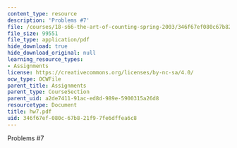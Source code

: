 ```yaml
---
content_type: resource
description: 'Problems #7'
file: /courses/18-s66-the-art-of-counting-spring-2003/346f67ef080c67b821f97fe6dffea6c8_hw7.pdf
file_size: 99551
file_type: application/pdf
hide_download: true
hide_download_original: null
learning_resource_types:
- Assignments
license: https://creativecommons.org/licenses/by-nc-sa/4.0/
ocw_type: OCWFile
parent_title: Assignments
parent_type: CourseSection
parent_uid: a2de7411-91ac-ed8d-989e-5900315a26d8
resourcetype: Document
title: hw7.pdf
uid: 346f67ef-080c-67b8-21f9-7fe6dffea6c8
---
```

Problems #7